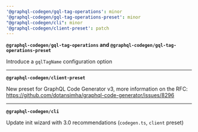 ```yaml
---
'@graphql-codegen/gql-tag-operations': minor
'@graphql-codegen/gql-tag-operations-preset': minor
"@graphql-codegen/cli": minor
'@graphql-codegen/client-preset': patch
---
```


**`@graphql-codegen/gql-tag-operations` and `@graphql-codegen/gql-tag-operations-preset`**

Introduce a `gqlTagName` configuration option

-----

**`@graphql-codegen/client-preset`**

New preset for GraphQL Code Generator v3, more information on the RFC: https://github.com/dotansimha/graphql-code-generator/issues/8296


-----

**`@graphql-codegen/cli`**

Update init wizard with 3.0 recommendations (`codegen.ts`, `client` preset)
